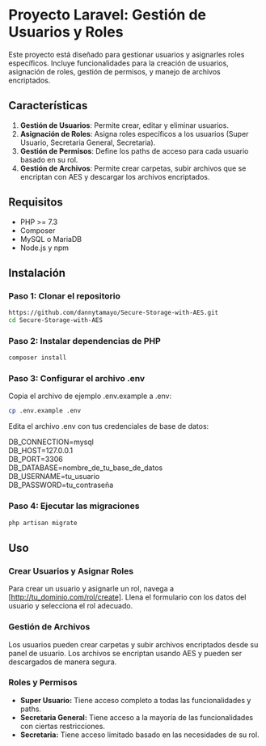 # Proyecto Laravel: Gestión de Usuarios y Roles

Este proyecto está diseñado para gestionar usuarios y asignarles roles específicos. Incluye funcionalidades para la creación de usuarios, asignación de roles, gestión de permisos, y manejo de archivos encriptados.

## Características

1. **Gestión de Usuarios**: Permite crear, editar y eliminar usuarios.
2. **Asignación de Roles**: Asigna roles específicos a los usuarios (Super Usuario, Secretaria General, Secretaria).
3. **Gestión de Permisos**: Define los paths de acceso para cada usuario basado en su rol.
4. **Gestión de Archivos**: Permite crear carpetas, subir archivos que se encriptan con AES y descargar los archivos encriptados.

## Requisitos

- PHP >= 7.3
- Composer
- MySQL o MariaDB
- Node.js y npm

## Instalación

### Paso 1: Clonar el repositorio

```bash
https://github.com/dannytamayo/Secure-Storage-with-AES.git
cd Secure-Storage-with-AES
```

### Paso 2: Instalar dependencias de PHP

```bash
composer install
```

### Paso 3: Configurar el archivo .env

Copia el archivo de ejemplo .env.example a .env:

```bash
cp .env.example .env
```

Edita el archivo .env con tus credenciales de base de datos:

DB_CONNECTION=mysql<br>
DB_HOST=127.0.0.1<br>
DB_PORT=3306<br>
DB_DATABASE=nombre_de_tu_base_de_datos<br>
DB_USERNAME=tu_usuario<br>
DB_PASSWORD=tu_contraseña<br>

### Paso 4: Ejecutar las migraciones

```bash
php artisan migrate
```

## Uso

### Crear Usuarios y Asignar Roles

Para crear un usuario y asignarle un rol, navega a [http://tu_dominio.com/rol/create]. Llena el formulario con los datos del usuario y selecciona el rol adecuado.

### Gestión de Archivos

Los usuarios pueden crear carpetas y subir archivos encriptados desde su panel de usuario. Los archivos se encriptan usando AES y pueden ser descargados de manera segura.

### Roles y Permisos

- **Super Usuario:** Tiene acceso completo a todas las funcionalidades y paths.
- **Secretaria General:** Tiene acceso a la mayoría de las funcionalidades con ciertas restricciones.
- **Secretaria:** Tiene acceso limitado basado en las necesidades de su rol.

    


